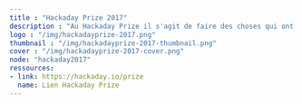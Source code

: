 ```yaml
---
title : "Hackaday Prize 2017"
description : "Au Hackaday Prize il s'agit de faire des choses qui ont du sens. L'entrée de cette 'Internet of usefull Things' est un prétexte notamment pour le projet DAISEE se lancer dans le challenge."
logo : "/img/hackadayprize-2017.png"
thumbnail : "/img/hackadayprize-2017-thumbnail.png"
cover : "/img/hackadayprize-2017-cover.png"
node: "hackaday2017"
ressources:
- link: https://hackaday.io/prize
  name: Lien Hackaday Prize
---
```

